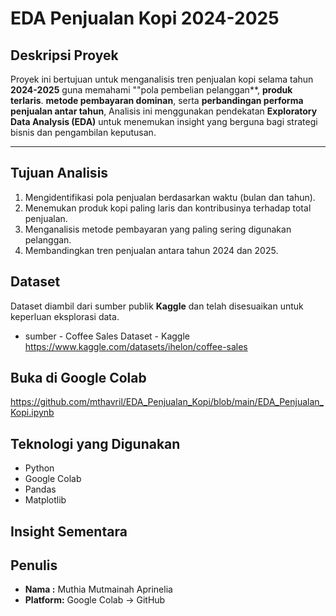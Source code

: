 # EDA Penjualan Kopi 2024-2025

## Deskripsi Proyek
Proyek ini bertujuan untuk menganalisis tren penjualan kopi selama tahun **2024-2025** guna memahami ""pola pembelian pelanggan**, **produk terlaris**. **metode pembayaran dominan**, serta **perbandingan performa penjualan antar tahun**, Analisis ini menggunakan pendekatan **Exploratory Data Analysis (EDA)** untuk menemukan insight yang berguna bagi strategi bisnis dan pengambilan keputusan.

---

## Tujuan Analisis 
1. Mengidentifikasi pola penjualan berdasarkan waktu (bulan dan tahun).
2. Menemukan produk kopi paling laris dan kontribusinya terhadap total penjualan.
3. Menganalisis metode pembayaran yang paling sering digunakan pelanggan.
4. Membandingkan tren penjualan antara tahun 2024 dan 2025.

## Dataset
Dataset diambil dari sumber publik **Kaggle** dan telah disesuaikan untuk keperluan eksplorasi data. 
- sumber - Coffee Sales Dataset - Kaggle https://www.kaggle.com/datasets/ihelon/coffee-sales

## Buka di Google Colab
https://github.com/mthavril/EDA_Penjualan_Kopi/blob/main/EDA_Penjualan_Kopi.ipynb

## Teknologi yang Digunakan
- Python
- Google Colab
- Pandas
- Matplotlib

## Insight Sementara


## Penulis
- **Nama :** Muthia Mutmainah Aprinelia
- **Platform:** Google Colab → GitHub  
